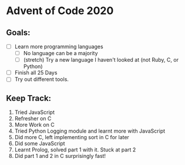 # Advent of Code 2020

## Goals:

- [ ] Learn more programming languages
    - [ ] No language can be a majority
    - [ ] (stretch) Try a new language I haven't looked at (not Ruby, C, or Python)
- [ ] Finish all 25 Days
- [ ] Try out different tools.

## Keep Track:

1. Tried JavaScript
2. Refresher on C
3. More Work on C
4. Tried Python Logging module and learnt more with JavaScript
5. Did more C, left implementing sort in C for later
6. Did some JavaScript
7. Learnt Prolog, solved part 1 with it. Stuck at part 2
8. Did part 1 and 2 in C surprisingly fast!
